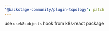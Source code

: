 ```yaml
---
'@backstage-community/plugin-topology': patch
---
```


use `usek8sobjects` hook from k8s-react package

